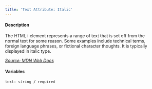 ```yaml
---
title: 'Text Attribute: Italic'
---
```

#### Description
The HTML i element represents a range of text that is set off from the normal text for some reason. Some examples include technical terms, foreign language phrases, or fictional character thoughts. It is typically displayed in italic type.

*[Source: MDN Web Docs](https://developer.mozilla.org/en-US/docs/Web/HTML/Element/i)*

#### Variables
~~~
text: string / required
~~~

